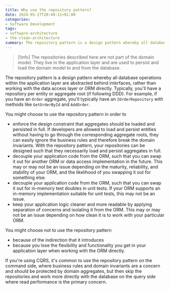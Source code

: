 ```yaml
---
title: Why use the repository pattern?
date: 2024-05-27T20:49:11+01:00
categories:
- Software Development
tags:
- software-architecture
- the-clean-architecture
summary: The repository pattern is a design pattern whereby all database operations within the application layer are abstracted behind interfaces, rather than working with the data access layer or an ORM directly.
---
```



 > 
 > \[!info\]
 > The repositories described here are not part of the domain model. They live in the application layer and are used to persist and load the domain model to and from the database.

The repository pattern is a design pattern whereby all database operations within the application layer are abstracted behind interfaces, rather than working with the data access layer or ORM directly. Typically, you'll have a repository per entity or aggregate root (if following DDD). For example, if you have an `Order` aggregate, you'll typically have an `IOrderRepository` with methods like `GetOrderById` and `AddOrder`.

You might choose to use the repository pattern in order to

* enforce the design constraint that aggregates should be loaded and persisted in full. If developers are allowed to load and persist entities without having to go through the corresponding aggregate roots, they can easily ignore the business rules and therefore break the domain invariants. With the repository pattern, your repositories can be designed such that they necessarily load and persist aggregates in full.
* decouple your application code from the ORM, such that you can swap it out for another ORM or data access implementation in the future. This may or may not be an issue depending on the maturity, reliability, and stability of your ORM, and the likelihood of you swapping it out for something else.
* decouple your application code from the ORM, such that you can swap it out for in-memory test doubles in unit tests. If your ORM supports an in-memory implementation suitable for unit tests, this may not be an issue.
* keep your application logic cleaner and more readable by applying separation of concerns and isolating it from the ORM. This may or may not be an issue depending on how clean it is to work with your particular ORM.

You might choose not to use the repository pattern

* because of the indirection that it introduces
* because you lose the flexibility and functionality you get in your application layer when working with the ORM directly.

If you're using CQRS, it's common to use the repository pattern on the command side, where business rules and domain invariants are a concern and should be protected by domain aggregates, but then skip the repositories and work more directly with the database on the query side where read performance is the primary concern.
